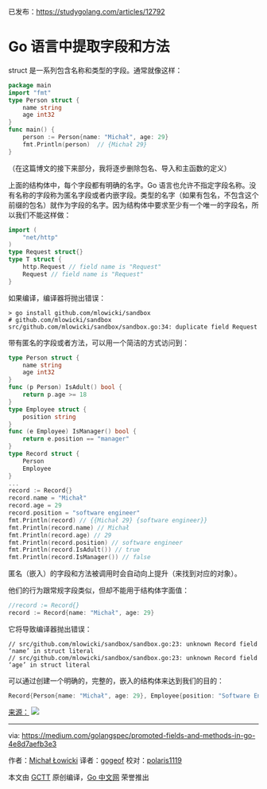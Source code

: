 已发布：https://studygolang.com/articles/12792

# Go 语言中提取字段和方法

struct 是一系列包含名称和类型的字段。通常就像这样：

```go
package main
import "fmt"
type Person struct {
	name string
	age int32
}
func main() {
	person := Person{name: "Michał", age: 29}
	fmt.Println(person)  // {Michał 29}
}
```

（在这篇博文的接下来部分，我将逐步删除包名、导入和主函数的定义）

上面的结构体中，每个字段都有明确的名字。Go 语言也允许不指定字段名称。没有名称的字段称为匿名字段或者内嵌字段。类型的名字（如果有包名，不包含这个前缀的包名）就作为字段的名字。因为结构体中要求至少有一个唯一的字段名，所以我们不能这样做：

```go
import (
	"net/http"
)
type Request struct{}
type T struct {
	http.Request // field name is "Request"
	Request // field name is "Request"
}
```

如果编译，编译器将抛出错误：

```
> go install github.com/mlowicki/sandbox
# github.com/mlowicki/sandbox
src/github.com/mlowicki/sandbox/sandbox.go:34: duplicate field Request
```

带有匿名的字段或者方法，可以用一个简洁的方式访问到：

```go
type Person struct {
	name string
	age int32
}
func (p Person) IsAdult() bool {
	return p.age >= 18
}
type Employee struct {
	position string
}
func (e Employee) IsManager() bool {
	return e.position == "manager"
}
type Record struct {
	Person
	Employee
}
...
record := Record{}
record.name = "Michał"
record.age = 29
record.position = "software engineer"
fmt.Println(record) // {{Michał 29} {software engineer}}
fmt.Println(record.name) // Michał
fmt.Println(record.age) // 29
fmt.Println(record.position) // software engineer
fmt.Println(record.IsAdult()) // true
fmt.Println(record.IsManager()) // false
```

匿名（嵌入）的字段和方法被调用时会自动向上提升（来找到对应的对象）。

他们的行为跟常规字段类似，但却不能用于结构体字面值：

```go
//record := Record{}
record := Record{name: "Michał", age: 29}
```

它将导致编译器抛出错误：

```
// src/github.com/mlowicki/sandbox/sandbox.go:23: unknown Record field ‘name’ in struct literal
// src/github.com/mlowicki/sandbox/sandbox.go:23: unknown Record field ‘age’ in struct literal
```

可以通过创建一个明确的，完整的，嵌入的结构体来达到我们的目的：

```go
Record{Person{name: "Michał", age: 29}, Employee{position: "Software Engineer"}}
```

[来源：](https://golang.org/ref/spec#Struct_types)
![](https://raw.githubusercontent.com/studygolang/gctt-images/master/promoted-fields-and-methods/promoted-fields-and-methods-in-go-1.jpg)

----------------

via: https://medium.com/golangspec/promoted-fields-and-methods-in-go-4e8d7aefb3e3

作者：[Michał Łowicki](https://medium.com/@mlowicki)
译者：[gogeof](https://github.com/gogeof)
校对：[polaris1119](https://github.com/polaris1119)

本文由 [GCTT](https://github.com/studygolang/GCTT) 原创编译，[Go 中文网](https://studygolang.com/) 荣誉推出
